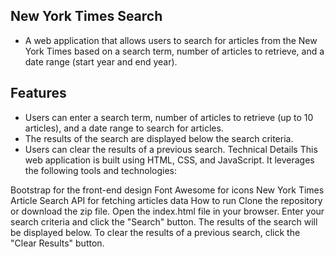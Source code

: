 ## New York Times Search
- A web application that allows users to search for articles from the New York Times based on a search term, number of articles to retrieve, and a date range (start year and end year).

## Features
- Users can enter a search term, number of articles to retrieve (up to 10 articles), and a date range to search for articles.
- The results of the search are displayed below the search criteria.
- Users can clear the results of a previous search.
Technical Details
This web application is built using HTML, CSS, and JavaScript. It leverages the following tools and technologies:

Bootstrap for the front-end design
Font Awesome for icons
New York Times Article Search API for fetching articles data
How to run
Clone the repository or download the zip file.
Open the index.html file in your browser.
Enter your search criteria and click the "Search" button.
The results of the search will be displayed below.
To clear the results of a previous search, click the "Clear Results" button.
